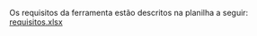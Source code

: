 Os requisitos da ferramenta estão descritos na planilha a seguir: [requisitos.xlsx](https://github.com/user-attachments/files/17877232/Requisitos.ferramenta.xlsx)
